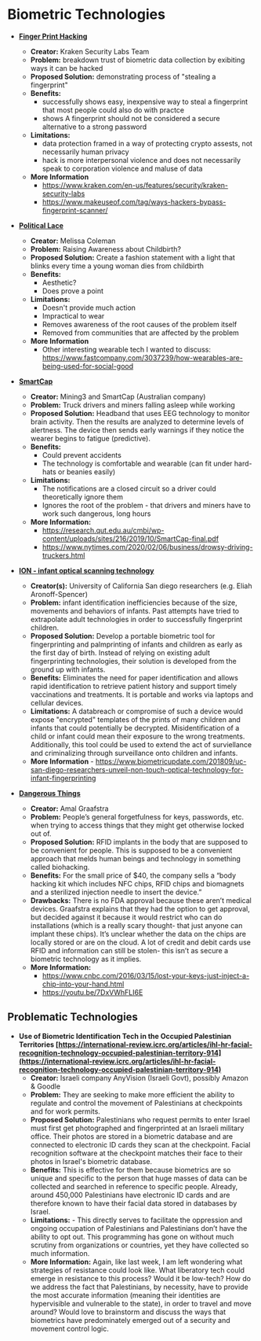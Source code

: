 # Biometric Technologies

- **[Finger Print Hacking](https://blog.kraken.com/post/11905/your-fingerprint-can-be-hacked-for-5-heres-how/)**
  - **Creator:** Kraken Security Labs Team
  - **Problem:** breakdown trust of biometric data collection by exibiting ways it can be hacked
  - **Proposed Solution:** demonstrating process of "stealing a fingerprint"
  - **Benefits:**
      - successfully shows easy, inexpensive way to steal a fingerprint that most people could also do with practce
      - shows A fingerprint should not be considered a secure alternative to a strong password
  - **Limitations:**
      - data protection framed in a way of protecting crypto assests, not necessarily human privacy
      - hack is more interpersonal violence and does not necessarily speak to corporation violence and maluse of data
  - **More Information**
      - https://www.kraken.com/en-us/features/security/kraken-security-labs
      - https://www.makeuseof.com/tag/ways-hackers-bypass-fingerprint-scanner/

- **[Political Lace](https://www.wundermanthompson.com/insight/activist-wearables)**
  - **Creator:** Melissa Coleman
  - **Problem:** Raising Awareness about Childbirth?
  - **Proposed Solution:** Create a fashion statement with a light that blinks every time a young woman dies from childbirth 
  - **Benefits:**
      - Aesthetic?
      - Does prove a point
  - **Limitations:**
      - Doesn't provide much action
      - Impractical to wear
      - Removes awareness of the root causes of the problem itself
      - Removed from communities that are affected by the problem 
  - **More Information**
      -  Other interesting wearable tech I wanted to discuss: https://www.fastcompany.com/3037239/how-wearables-are-being-used-for-social-good

- **[SmartCap](https://www.mining3.com/solutions/smartcap/)**
  - **Creator:** Mining3 and SmartCap (Australian company)
  - **Problem:** Truck drivers and miners falling asleep while working
  - **Proposed Solution:** Headband that uses EEG technology to monitor brain activity.  Then the results are analyzed to determine levels of alertness.  The device then sends early warnings if they notice the wearer begins to fatigue (predictive).
  - **Benefits:**
      - Could prevent accidents
      - The technology is comfortable and wearable (can fit under hard-hats or beanies easily)   
  - **Limitations:**
    - The notifications are a closed circuit so a driver could theoretically ignore them
    - Ignores the root of the problem - that drivers and miners have to work such dangerous, long hours
  - **More Information:**
    - https://research.qut.edu.au/cmbi/wp-content/uploads/sites/216/2019/10/SmartCap-final.pdf
    - https://www.nytimes.com/2020/02/06/business/drowsy-driving-truckers.html 

- **[ION - infant optical scanning technology](https://health.ucsd.edu/news/releases/Pages/2018-09-12-researchers-develop-biometric-tool-for-newborn-fingerprinting.aspx)**
  - **Creator(s):** University of California San diego researchers (e.g. Eliah Aronoff-Spencer)
  - **Problem:** infant identification inefficiencies because of the size, movements and behaviors of infants. Past attempts have tried to extrapolate adult technologies in order to successfully fingerprint children. 
  - **Proposed Solution:** Develop a portable biometric tool for fingerprinting and palmprinting of infants and children as early as the first day of birth. Instead of relying on existing adult fingerprinting technologies, their solution is developed from the ground up with infants.
  - **Benefits:** Eliminates the need for paper identification and allows rapid identification to retrieve patient history and support timely vaccinations and treatments. It is portable and works via laptops and cellular devices.
  - **Limitations:** A databreach or compromise of such a device would expose "encrypted" templates of the prints of many children and infants that could potentially be decrypted. Misidentification of a child or infant could mean their exposure to the wrong treatments. Additionally, this tool could be used to extend the act of surviellance and criminalizing through surveillance onto children and infants.
  - **More Information** - https://www.biometricupdate.com/201809/uc-san-diego-researchers-unveil-non-touch-optical-technology-for-infant-fingerprinting

- **[Dangerous Things](https://dangerousthings.com/about-implants/)**
  - **Creator:** Amal Graafstra
  - **Problem:** People’s general forgetfulness for keys, passwords, etc. when trying to access things that they might get otherwise locked out of. 
  - **Proposed Solution:** RFID implants in the body that are supposed to be convenient for people.  This is supposed to be a convenient approach that melds human beings and technology in something called biohacking. 
  - **Benefits:** For the small price of $40, the company sells a “body hacking kit which includes NFC chips, RFID chips and biomagnets and a sterilized injection needle to insert the device.”
  - **Drawbacks:** There is no FDA approval because these aren’t medical devices.  Graafstra explains that they had the option to get approval, but decided against it because it would restrict who can do installations (which is a really scary thought- that just anyone can implant these chips).  It’s unclear whether the data on the chips are locally stored or are on the cloud.  A lot of credit and debit cards use RFID and information can still be stolen- this isn’t as secure a biometric technology as it implies. 
  - **More Information:**
    -   https://www.cnbc.com/2016/03/15/lost-your-keys-just-inject-a-chip-into-your-hand.html
    -   https://youtu.be/7DxVWhFLI6E 


## Problematic Technologies

- **Use of Biometric Identification Tech in the Occupied Palestinian Territories [https://international-review.icrc.org/articles/ihl-hr-facial-recognition-technology-occupied-palestinian-territory-914](https://international-review.icrc.org/articles/ihl-hr-facial-recognition-technology-occupied-palestinian-territory-914)**
    - **Creator:** Israeli company AnyVision (Israeli Govt), possibly Amazon & Goodle
    - **Problem:** They are seeking to make more efficient the ability to regulate and control the movement of Palestinians at checkpoints and for work permits.
    - **Proposed Solution:** Palestinians who request permits to enter Israel must first get photographed and fingerprinted at an Israeli military office. Their photos are stored in a biometric database and are connected to electronic ID cards they scan at the checkpoint. Facial recognition software at the checkpoint matches their face to their photos in Israel's biometric database.
    - **Benefits:** This is effective for them because biometrics are so unique and specific to the person that huge masses of data can be collected and searched in reference to specific people. Already, around 450,000 Palestinians have electronic ID cards and are therefore known to have their facial data stored in databases by Israel.
    - **Limitations:** - This directly serves to facilitate the oppression and ongoing occupation of Palestinians and Palestinians don’t have the ability to opt out. This programming has gone on without much scrutiny from organizations or countries, yet they have collected so much information.
    - **More Information:** Again, like last week, I am left wondering what strategies of resistance could look like. What liberatory tech could emerge in resistance to this process? Would it be low-tech? How do we address the fact that Palestinians, by necessity, have to provide the most accurate information (meaning their identities are hypervisible and vulnerable to the state), in order to travel and move around? Would love to brainstorm and discuss the ways that biometrics have predominately emerged out of a security and movement control logic.

